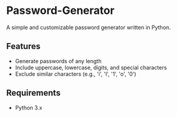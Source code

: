 # Password-Generator

A simple and customizable password generator written in Python.

## Features

- Generate passwords of any length
- Include uppercase, lowercase, digits, and special characters
- Exclude similar characters (e.g., 'i', 'l', '1', 'o', '0')

## Requirements

- Python 3.x
